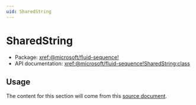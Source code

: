 ```yaml
---
uid: SharedString
---
```


# SharedString

- Package: <xref:@microsoft/fluid-sequence!>
- API documentation: <xref:@microsoft/fluid-sequence!SharedString:class>

## Usage

The content for this section will come from this [source document][1].

[1]: https://github.com/microsoft/FluidFramework/blob/master/packages/runtime/sequence/readme.md
